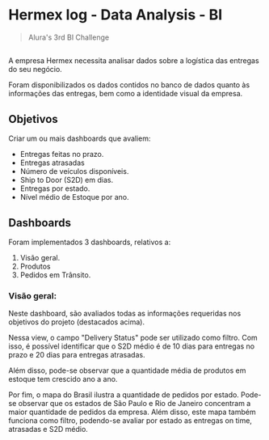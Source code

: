 # Hermex log - Data Analysis - BI

> Alura's 3rd BI Challenge 

## 
A empresa Hermex necessita analisar dados sobre a logística das entregas do seu negócio.

Foram disponibilizados os dados contidos no banco de dados quanto às informações das entregas, bem como a identidade visual da empresa.

## Objetivos

Criar um ou mais dashboards que avaliem:

* Entregas feitas no prazo.
* Entregas atrasadas
* Número de veículos disponíveis.
* Ship to Door (S2D) em dias.
* Entregas por estado.
* Nível médio de Estoque por ano.

## Dashboards

Foram implementados 3 dashboards, relativos a:

1. Visão geral.
2. Produtos
3. Pedidos em Trânsito. 

### Visão geral:

Neste dashboard, são avaliados todas as informações requeridas nos objetivos do projeto (destacados acima).

Nessa view, o campo "Delivery Status" pode ser utilizado como filtro. Com isso, é possível identificar que o S2D médio é de 10 dias para entregas no prazo e 20 dias para entregas atrasadas. 

Além disso, pode-se observar que a quantidade média de produtos em estoque tem crescido ano a ano. 

Por fim, o mapa do Brasil ilustra a quantidade de pedidos por estado. Pode-se observar que os estados de São Paulo e Rio de Janeiro concentram a maior quantidade de pedidos da empresa. Além disso, este mapa também funciona como filtro, podendo-se avaliar por estado as entregas on time, atrasadas e S2D médio.
